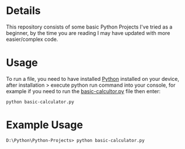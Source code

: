 Details
=======

This repository consists of some basic Python Projects I've tried as a beginner, by the time you are reading I may have updated with more easier/complex code.

Usage
=====

To run a file, you need to have installed [Python](https://www.python.org/downloads/) installed on your device, after installation > execute python run command into your console, for example if you need to run the [basic-calcultor.py](https://github.com/mikatrow/Python-Projects/blob/main/basic-calculator.py) file then enter: 
```console
python basic-calculator.py
```

Example Usage
=============
```console
D:\Python\Python-Projects> python basic-calculator.py
```
